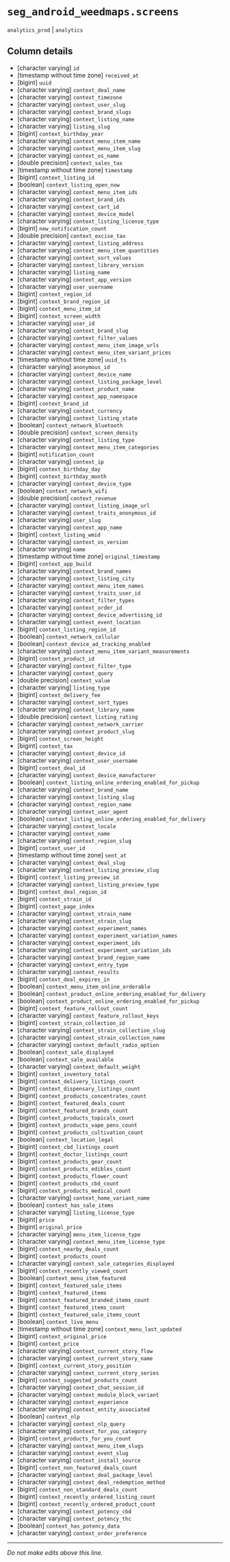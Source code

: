 # `seg_android_weedmaps.screens`
`analytics_prod` | `analytics`

## Column details
* [character varying] `id`
* [timestamp without time zone] `received_at`
* [bigint]    `uuid`
* [character varying] `context_deal_name`
* [character varying] `context_timezone`
* [character varying] `context_user_slug`
* [character varying] `context_brand_slugs`
* [character varying] `context_listing_name`
* [character varying] `listing_slug`
* [bigint]    `context_birthday_year`
* [character varying] `context_menu_item_name`
* [character varying] `context_menu_item_slug`
* [character varying] `context_os_name`
* [double precision] `context_sales_tax`
* [timestamp without time zone] `timestamp`
* [bigint]    `context_listing_id`
* [boolean]   `context_listing_open_now`
* [character varying] `context_menu_item_ids`
* [character varying] `context_brand_ids`
* [character varying] `context_cart_id`
* [character varying] `context_device_model`
* [character varying] `context_listing_license_type`
* [bigint]    `new_notification_count`
* [double precision] `context_excise_tax`
* [character varying] `context_listing_address`
* [character varying] `context_menu_item_quantities`
* [character varying] `context_sort_values`
* [character varying] `context_library_version`
* [character varying] `listing_name`
* [character varying] `context_app_version`
* [character varying] `user_username`
* [bigint]    `context_region_id`
* [bigint]    `context_brand_region_id`
* [bigint]    `context_menu_item_id`
* [bigint]    `context_screen_width`
* [character varying] `user_id`
* [character varying] `context_brand_slug`
* [character varying] `context_filter_values`
* [character varying] `context_menu_item_image_urls`
* [character varying] `context_menu_item_variant_prices`
* [timestamp without time zone] `uuid_ts`
* [character varying] `anonymous_id`
* [character varying] `context_device_name`
* [character varying] `context_listing_package_level`
* [character varying] `context_product_name`
* [character varying] `context_app_namespace`
* [bigint]    `context_brand_id`
* [character varying] `context_currency`
* [character varying] `context_listing_state`
* [boolean]   `context_network_bluetooth`
* [double precision] `context_screen_density`
* [character varying] `context_listing_type`
* [character varying] `context_menu_item_categories`
* [bigint]    `notification_count`
* [character varying] `context_ip`
* [bigint]    `context_birthday_day`
* [bigint]    `context_birthday_month`
* [character varying] `context_device_type`
* [boolean]   `context_network_wifi`
* [double precision] `context_revenue`
* [character varying] `context_listing_image_url`
* [character varying] `context_traits_anonymous_id`
* [character varying] `user_slug`
* [character varying] `context_app_name`
* [bigint]    `context_listing_wmid`
* [character varying] `context_os_version`
* [character varying] `name`
* [timestamp without time zone] `original_timestamp`
* [bigint]    `context_app_build`
* [character varying] `context_brand_names`
* [character varying] `context_listing_city`
* [character varying] `context_menu_item_names`
* [character varying] `context_traits_user_id`
* [character varying] `context_filter_types`
* [character varying] `context_order_id`
* [character varying] `context_device_advertising_id`
* [character varying] `context_event_location`
* [bigint]    `context_listing_region_id`
* [boolean]   `context_network_cellular`
* [boolean]   `context_device_ad_tracking_enabled`
* [character varying] `context_menu_item_variant_measurements`
* [bigint]    `context_product_id`
* [character varying] `context_filter_type`
* [character varying] `context_query`
* [double precision] `context_value`
* [character varying] `listing_type`
* [bigint]    `context_delivery_fee`
* [character varying] `context_sort_types`
* [character varying] `context_library_name`
* [double precision] `context_listing_rating`
* [character varying] `context_network_carrier`
* [character varying] `context_product_slug`
* [bigint]    `context_screen_height`
* [bigint]    `context_tax`
* [character varying] `context_device_id`
* [character varying] `context_user_username`
* [bigint]    `context_deal_id`
* [character varying] `context_device_manufacturer`
* [boolean]   `context_listing_online_ordering_enabled_for_pickup`
* [character varying] `context_brand_name`
* [character varying] `context_listing_slug`
* [character varying] `context_region_name`
* [character varying] `context_user_agent`
* [boolean]   `context_listing_online_ordering_enabled_for_delivery`
* [character varying] `context_locale`
* [character varying] `context_name`
* [character varying] `context_region_slug`
* [bigint]    `context_user_id`
* [timestamp without time zone] `sent_at`
* [character varying] `context_deal_slug`
* [character varying] `context_listing_preview_slug`
* [bigint]    `context_listing_preview_id`
* [character varying] `context_listing_preview_type`
* [bigint]    `context_deal_region_id`
* [bigint]    `context_strain_id`
* [bigint]    `context_page_index`
* [character varying] `context_strain_name`
* [character varying] `context_strain_slug`
* [character varying] `context_experiment_names`
* [character varying] `context_experiment_variation_names`
* [character varying] `context_experiment_ids`
* [character varying] `context_experiment_variation_ids`
* [character varying] `context_brand_region_name`
* [character varying] `context_entry_type`
* [character varying] `context_results`
* [bigint]    `context_deal_expires_in`
* [boolean]   `context_menu_item_online_orderable`
* [boolean]   `context_product_online_ordering_enabled_for_delivery`
* [boolean]   `context_product_online_ordering_enabled_for_pickup`
* [bigint]    `context_feature_rollout_count`
* [character varying] `context_feature_rollout_keys`
* [bigint]    `context_strain_collection_id`
* [character varying] `context_strain_collection_slug`
* [character varying] `context_strain_collection_name`
* [character varying] `context_default_radio_option`
* [boolean]   `context_sale_displayed`
* [boolean]   `context_sale_available`
* [character varying] `context_default_weight`
* [bigint]    `context_inventory_total`
* [bigint]    `context_delivery_listings_count`
* [bigint]    `context_dispensary_listings_count`
* [bigint]    `context_products_concentrates_count`
* [bigint]    `context_featured_deals_count`
* [bigint]    `context_featured_brands_count`
* [bigint]    `context_products_topicals_count`
* [bigint]    `context_products_vape_pens_count`
* [bigint]    `context_products_cultivation_count`
* [boolean]   `context_location_legal`
* [bigint]    `context_cbd_listings_count`
* [bigint]    `context_doctor_listings_count`
* [bigint]    `context_products_gear_count`
* [bigint]    `context_products_edibles_count`
* [bigint]    `context_products_flower_count`
* [bigint]    `context_products_cbd_count`
* [bigint]    `context_products_medical_count`
* [character varying] `context_home_variant_name`
* [boolean]   `context_has_sale_items`
* [character varying] `listing_license_type`
* [bigint]    `price`
* [bigint]    `original_price`
* [character varying] `menu_item_license_type`
* [character varying] `context_menu_item_license_type`
* [bigint]    `context_nearby_deals_count`
* [bigint]    `context_products_count`
* [character varying] `context_sale_categories_displayed`
* [bigint]    `context_recently_viewed_count`
* [boolean]   `context_menu_item_featured`
* [bigint]    `context_featured_sale_items`
* [bigint]    `context_featured_items`
* [bigint]    `context_featured_branded_items_count`
* [bigint]    `context_featured_items_count`
* [bigint]    `context_featured_sale_items_count`
* [boolean]   `context_live_menu`
* [timestamp without time zone] `context_menu_last_updated`
* [bigint]    `context_original_price`
* [bigint]    `context_price`
* [character varying] `context_current_story_flow`
* [character varying] `context_current_story_name`
* [bigint]    `context_current_story_position`
* [character varying] `context_current_story_series`
* [bigint]    `context_suggested_products_count`
* [character varying] `context_chat_session_id`
* [character varying] `context_module_block_variant`
* [character varying] `context_experience`
* [character varying] `context_entity_associated`
* [boolean]   `context_nlp`
* [character varying] `context_nlp_query`
* [character varying] `context_for_you_category`
* [bigint]    `context_products_for_you_count`
* [character varying] `context_menu_item_slugs`
* [character varying] `context_event_slug`
* [character varying] `context_install_source`
* [bigint]    `context_non_featured_deals_count`
* [character varying] `context_deal_package_level`
* [character varying] `context_deal_redemption_method`
* [bigint]    `context_non_standard_deals_count`
* [bigint]    `context_recently_ordered_listing_count`
* [bigint]    `context_recently_ordered_product_count`
* [character varying] `context_potency_cbd`
* [character varying] `context_potency_thc`
* [boolean]   `context_has_potency_data`
* [character varying] `context_order_preference`

-------------------------------------------------------------------------------
*Do not make edits above this line.*
